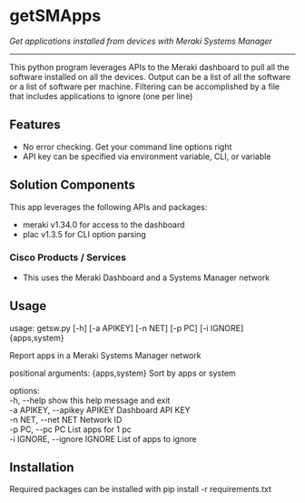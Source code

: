 # getSMApps

_Get applications installed from devices with Meraki Systems Manager_

---

This python program leverages APIs to the Meraki dashboard to pull all the software installed on all the devices. Output can be a list of all the software or a list of software per machine. Filtering can be accomplished by a file that includes applications to ignore (one per line)

## Features

* No error checking. Get your command line options right 
* API key can be specified via environment variable, CLI, or variable

## Solution Components

This app leverages the following APIs and packages:
 * meraki v1.34.0 for access to the dashboard
 * plac v1.3.5 for CLI option parsing

### Cisco Products / Services

* This uses the Meraki Dashboard and a Systems Manager network

## Usage

usage: getsw.py [-h] [-a APIKEY] [-n NET] [-p PC] [-i IGNORE] {apps,system}

Report apps in a Meraki Systems Manager network

positional arguments:
  {apps,system}         Sort by apps or system

options:<br>
  -h, --help                    show this help message and exit<br>
  -a APIKEY, --apikey APIKEY    Dashboard API KEY<br>
  -n NET, --net NET             Network ID<br>
  -p PC, --pc PC                List apps for 1 pc<br>
  -i IGNORE, --ignore IGNORE    List of apps to ignore<br>

## Installation

Required packages can be installed with pip install -r requirements.txt

